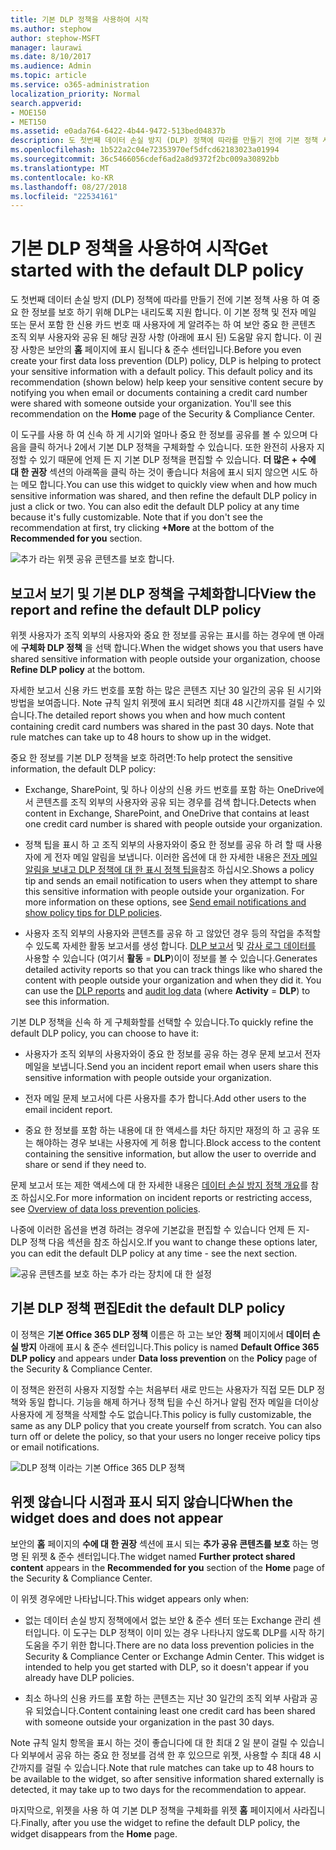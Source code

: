 ```yaml
---
title: 기본 DLP 정책을 사용하여 시작
ms.author: stephow
author: stephow-MSFT
manager: laurawi
ms.date: 8/10/2017
ms.audience: Admin
ms.topic: article
ms.service: o365-administration
localization_priority: Normal
search.appverid:
- MOE150
- MET150
ms.assetid: e0ada764-6422-4b44-9472-513bed04837b
description: 도 첫번째 데이터 손실 방지 (DLP) 정책에 따라를 만들기 전에 기본 정책 사용 하 여 중요 한 정보를 보호 하기 위해 DLP는 내리도록 지원 합니다. 이 기본 정책 및 전자 메일 또는 문서 포함 한 신용 카드 번호 때 사용자에 게 알려주는 하 여 보안 중요 한 콘텐츠 조직 외부 사용자와 공유 된 해당 권장 사항 (아래에 표시 된) 도움말 유지 합니다.
ms.openlocfilehash: 1b522a2c04e72353970ef5dfcd62183023a01994
ms.sourcegitcommit: 36c5466056cdef6ad2a8d9372f2bc009a30892bb
ms.translationtype: MT
ms.contentlocale: ko-KR
ms.lasthandoff: 08/27/2018
ms.locfileid: "22534161"
---
```

# <a name="get-started-with-the-default-dlp-policy"></a><span data-ttu-id="98c71-104">기본 DLP 정책을 사용하여 시작</span><span class="sxs-lookup"><span data-stu-id="98c71-104">Get started with the default DLP policy</span></span>

<span data-ttu-id="98c71-p102">도 첫번째 데이터 손실 방지 (DLP) 정책에 따라를 만들기 전에 기본 정책 사용 하 여 중요 한 정보를 보호 하기 위해 DLP는 내리도록 지원 합니다. 이 기본 정책 및 전자 메일 또는 문서 포함 한 신용 카드 번호 때 사용자에 게 알려주는 하 여 보안 중요 한 콘텐츠 조직 외부 사용자와 공유 된 해당 권장 사항 (아래에 표시 된) 도움말 유지 합니다. 이 권장 사항은 보안의 **홈** 페이지에 표시 됩니다 &amp; 준수 센터입니다.</span><span class="sxs-lookup"><span data-stu-id="98c71-p102">Before you even create your first data loss prevention (DLP) policy, DLP is helping to protect your sensitive information with a default policy. This default policy and its recommendation (shown below) help keep your sensitive content secure by notifying you when email or documents containing a credit card number were shared with someone outside your organization. You'll see this recommendation on the **Home** page of the Security &amp; Compliance Center.</span></span> 
  
<span data-ttu-id="98c71-p103">이 도구를 사용 하 여 신속 하 게 시기와 얼마나 중요 한 정보를 공유를 볼 수 있으며 다음을 클릭 하거나 2에서 기본 DLP 정책을 구체화할 수 있습니다. 또한 완전히 사용자 지정할 수 있기 때문에 언제 든 지 기본 DLP 정책을 편집할 수 있습니다. **더 많은 +** **수에 대 한 권장** 섹션의 아래쪽을 클릭 하는 것이 좋습니다 처음에 표시 되지 않으면 시도 하는 메모 합니다.</span><span class="sxs-lookup"><span data-stu-id="98c71-p103">You can use this widget to quickly view when and how much sensitive information was shared, and then refine the default DLP policy in just a click or two. You can also edit the default DLP policy at any time because it's fully customizable. Note that if you don't see the recommendation at first, try clicking **+More** at the bottom of the **Recommended for you** section.</span></span> 
  
![추가 라는 위젯 공유 콘텐츠를 보호 합니다.](media/2bae6dbc-cc92-4f35-b54c-c36e60226b5b.png)
  
## <a name="view-the-report-and-refine-the-default-dlp-policy"></a><span data-ttu-id="98c71-112">보고서 보기 및 기본 DLP 정책을 구체화합니다</span><span class="sxs-lookup"><span data-stu-id="98c71-112">View the report and refine the default DLP policy</span></span>

<span data-ttu-id="98c71-113">위젯 사용자가 조직 외부의 사용자와 중요 한 정보를 공유는 표시를 하는 경우에 맨 아래에 **구체화 DLP 정책** 을 선택 합니다.</span><span class="sxs-lookup"><span data-stu-id="98c71-113">When the widget shows you that users have shared sensitive information with people outside your organization, choose **Refine DLP policy** at the bottom.</span></span> 
  
<span data-ttu-id="98c71-p104">자세한 보고서 신용 카드 번호를 포함 하는 많은 콘텐츠 지난 30 일간의 공유 된 시기와 방법을 보여줍니다. Note 규칙 일치 위젯에 표시 되려면 최대 48 시간까지를 걸릴 수 있습니다.</span><span class="sxs-lookup"><span data-stu-id="98c71-p104">The detailed report shows you when and how much content containing credit card numbers was shared in the past 30 days. Note that rule matches can take up to 48 hours to show up in the widget.</span></span>
  
<span data-ttu-id="98c71-116">중요 한 정보를 기본 DLP 정책을 보호 하려면:</span><span class="sxs-lookup"><span data-stu-id="98c71-116">To help protect the sensitive information, the default DLP policy:</span></span>
  
- <span data-ttu-id="98c71-117">Exchange, SharePoint, 및 하나 이상의 신용 카드 번호를 포함 하는 OneDrive에서 콘텐츠를 조직 외부의 사용자와 공유 되는 경우를 검색 합니다.</span><span class="sxs-lookup"><span data-stu-id="98c71-117">Detects when content in Exchange, SharePoint, and OneDrive that contains at least one credit card number is shared with people outside your organization.</span></span>
    
- <span data-ttu-id="98c71-p105">정책 팁을 표시 하 고 조직 외부의 사용자와이 중요 한 정보를 공유 하 려 할 때 사용자에 게 전자 메일 알림을 보냅니다. 이러한 옵션에 대 한 자세한 내용은 [전자 메일 알림을 보내고 DLP 정책에 대 한 표시 정책 팁을](use-notifications-and-policy-tips.md)참조 하십시오.</span><span class="sxs-lookup"><span data-stu-id="98c71-p105">Shows a policy tip and sends an email notification to users when they attempt to share this sensitive information with people outside your organization. For more information on these options, see [Send email notifications and show policy tips for DLP policies](use-notifications-and-policy-tips.md).</span></span>
    
- <span data-ttu-id="98c71-p106">사용자 조직 외부의 사용자와 콘텐츠를 공유 하 고 않았던 경우 등의 작업을 추적할 수 있도록 자세한 활동 보고서를 생성 합니다. [DLP 보고서](view-the-dlp-reports.md) 및 [감사 로그 데이터를](search-the-audit-log-in-security-and-compliance.md) 사용할 수 있습니다 (여기서 **활동** = **DLP**)이이 정보를 볼 수 있습니다.</span><span class="sxs-lookup"><span data-stu-id="98c71-p106">Generates detailed activity reports so that you can track things like who shared the content with people outside your organization and when they did it. You can use the [DLP reports](view-the-dlp-reports.md) and [audit log data](search-the-audit-log-in-security-and-compliance.md) (where **Activity** = **DLP**) to see this information.</span></span>
    
<span data-ttu-id="98c71-122">기본 DLP 정책을 신속 하 게 구체화할를 선택할 수 있습니다.</span><span class="sxs-lookup"><span data-stu-id="98c71-122">To quickly refine the default DLP policy, you can choose to have it:</span></span>
  
- <span data-ttu-id="98c71-123">사용자가 조직 외부의 사용자와이 중요 한 정보를 공유 하는 경우 문제 보고서 전자 메일을 보냅니다.</span><span class="sxs-lookup"><span data-stu-id="98c71-123">Send you an incident report email when users share this sensitive information with people outside your organization.</span></span>
    
- <span data-ttu-id="98c71-124">전자 메일 문제 보고서에 다른 사용자를 추가 합니다.</span><span class="sxs-lookup"><span data-stu-id="98c71-124">Add other users to the email incident report.</span></span>
    
- <span data-ttu-id="98c71-125">중요 한 정보를 포함 하는 내용에 대 한 액세스를 차단 하지만 재정의 하 고 공유 또는 해야하는 경우 보내는 사용자에 게 허용 합니다.</span><span class="sxs-lookup"><span data-stu-id="98c71-125">Block access to the content containing the sensitive information, but allow the user to override and share or send if they need to.</span></span>
    
<span data-ttu-id="98c71-126">문제 보고서 또는 제한 액세스에 대 한 자세한 내용은 [데이터 손실 방지 정책 개요](data-loss-prevention-policies.md)를 참조 하십시오.</span><span class="sxs-lookup"><span data-stu-id="98c71-126">For more information on incident reports or restricting access, see [Overview of data loss prevention policies](data-loss-prevention-policies.md).</span></span>
  
<span data-ttu-id="98c71-127">나중에 이러한 옵션을 변경 하려는 경우에 기본값을 편집할 수 있습니다 언제 든 지-DLP 정책 다음 섹션을 참조 하십시오.</span><span class="sxs-lookup"><span data-stu-id="98c71-127">If you want to change these options later, you can edit the default DLP policy at any time - see the next section.</span></span>
  
![공유 콘텐츠를 보호 하는 추가 라는 장치에 대 한 설정](media/dad30a84-2715-4c0a-a5c5-44d85492363e.png)
  
## <a name="edit-the-default-dlp-policy"></a><span data-ttu-id="98c71-129">기본 DLP 정책 편집</span><span class="sxs-lookup"><span data-stu-id="98c71-129">Edit the default DLP policy</span></span>

<span data-ttu-id="98c71-130">이 정책은 **기본 Office 365 DLP 정책** 이름은 하 고는 보안 **정책** 페이지에서 **데이터 손실 방지** 아래에 표시 &amp; 준수 센터입니다.</span><span class="sxs-lookup"><span data-stu-id="98c71-130">This policy is named **Default Office 365 DLP policy** and appears under **Data loss prevention** on the **Policy** page of the Security &amp; Compliance Center.</span></span> 
  
<span data-ttu-id="98c71-p107">이 정책은 완전히 사용자 지정할 수는 처음부터 새로 만드는 사용자가 직접 모든 DLP 정책와 동일 합니다. 기능을 해제 하거나 정책 팁을 수신 하거나 알림 전자 메일을 더이상 사용자에 게 정책을 삭제할 수도 없습니다.</span><span class="sxs-lookup"><span data-stu-id="98c71-p107">This policy is fully customizable, the same as any DLP policy that you create yourself from scratch. You can also turn off or delete the policy, so that your users no longer receive policy tips or email notifications.</span></span>
  
![DLP 정책 이라는 기본 Office 365 DLP 정책](media/260731e8-4d57-4c98-abec-07b052ec48d5.png)
  
## <a name="when-the-widget-does-and-does-not-appear"></a><span data-ttu-id="98c71-134">위젯 않습니다 시점과 표시 되지 않습니다</span><span class="sxs-lookup"><span data-stu-id="98c71-134">When the widget does and does not appear</span></span>

<span data-ttu-id="98c71-135">보안의 **홈** 페이지의 **수에 대 한 권장** 섹션에 표시 되는 **추가 공유 콘텐츠를 보호** 하는 명명 된 위젯 &amp; 준수 센터입니다.</span><span class="sxs-lookup"><span data-stu-id="98c71-135">The widget named **Further protect shared content** appears in the **Recommended for you** section of the **Home** page of the Security &amp; Compliance Center.</span></span> 
  
<span data-ttu-id="98c71-136">이 위젯 경우에만 나타납니다.</span><span class="sxs-lookup"><span data-stu-id="98c71-136">This widget appears only when:</span></span>
  
- <span data-ttu-id="98c71-p108">없는 데이터 손실 방지 정책에에서 없는 보안 &amp; 준수 센터 또는 Exchange 관리 센터입니다. 이 도구는 DLP 정책이 이미 있는 경우 나타나지 않도록 DLP를 시작 하기 도움을 주기 위한 합니다.</span><span class="sxs-lookup"><span data-stu-id="98c71-p108">There are no data loss prevention policies in the Security &amp; Compliance Center or Exchange Admin Center. This widget is intended to help you get started with DLP, so it doesn't appear if you already have DLP policies.</span></span>
    
- <span data-ttu-id="98c71-139">최소 하나의 신용 카드를 포함 하는 콘텐츠는 지난 30 일간의 조직 외부 사람과 공유 되었습니다.</span><span class="sxs-lookup"><span data-stu-id="98c71-139">Content containing least one credit card has been shared with someone outside your organization in the past 30 days.</span></span>
    
<span data-ttu-id="98c71-140">Note 규칙 일치 항목을 표시 하는 것이 좋습니다에 대 한 최대 2 일 분이 걸릴 수 있습니다 외부에서 공유 하는 중요 한 정보를 검색 한 후 있으므로 위젯, 사용할 수 최대 48 시간까지를 걸릴 수 있습니다.</span><span class="sxs-lookup"><span data-stu-id="98c71-140">Note that rule matches can take up to 48 hours to be available to the widget, so after sensitive information shared externally is detected, it may take up to two days for the recommendation to appear.</span></span>
  
<span data-ttu-id="98c71-141">마지막으로, 위젯을 사용 하 여 기본 DLP 정책을 구체화를 위젯 **홈** 페이지에서 사라집니다.</span><span class="sxs-lookup"><span data-stu-id="98c71-141">Finally, after you use the widget to refine the default DLP policy, the widget disappears from the **Home** page.</span></span> 
  

